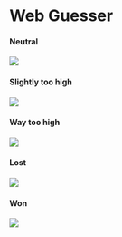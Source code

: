 # Web Guesser
#### Neutral
![](https://user-images.githubusercontent.com/20524783/33432698-4c54b232-d5d9-11e7-908d-a2a77722f29e.png)
#### Slightly too high
![](https://user-images.githubusercontent.com/20524783/33432720-672df10e-d5d9-11e7-91f8-41ff5d296b7e.png)
#### Way too high
![](https://user-images.githubusercontent.com/20524783/33432766-8485233a-d5d9-11e7-99d6-2460c7ad8fef.png)
#### Lost
![](https://user-images.githubusercontent.com/20524783/33432783-90517bb4-d5d9-11e7-8c34-a36d108c5183.png)
#### Won
![](https://user-images.githubusercontent.com/20524783/33432791-99dde2a8-d5d9-11e7-8df1-155c6f497122.png)
